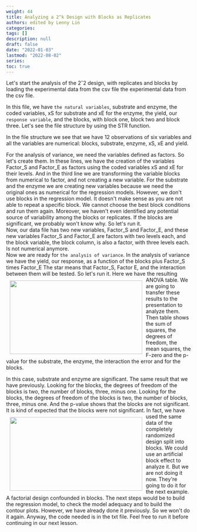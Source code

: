 ```yaml
---
weight: 44
title: Analyzing a 2^k Design with Blocks as Replicates
authors: edited by Lenny Lin
categories: 
tags: []
description: null
draft: false
date: "2022-01-03"
lastmod: "2022-08-02"
series: 
toc: true
---
```





<!--more-->

Let's start the analysis of the 2ˆ2 design, with replicates and blocks by loading the experimental data from the csv file the experimental data from the csv file.  

In this file, we have `the natural variables`, substrate and enzyme, the coded variables, xS for substrate and xE for the enzyme, the yield, our `response variable`, and the blocks, with block one, block two and block three. Let's see the file structure by using the STR function.   

In the file structure we see that we have 12 observations of six variables and all the variables are numerical: blocks, substrate, enzyme, xS, xE and yield. 

For the analysis of variance, we need the variables defined as factors. So let's create them. In these lines, we have the creation of the variables Factor_S and Factor_E as factors using the coded variables xS and xE for their levels. And in the third line we are transforming the variable blocks from numerical to factor, and not creating a new variable. For the substrate and the enzyme we are creating new variables because we need the original ones as numerical for the regression models. However, we don't use blocks in the regression model. It doesn't make sense as you are not able to repeat a specific block. We cannot choose the best block conditions and run them again. Moreover, we haven't even identified any potential source of variability among the blocks or replicates. If the blocks are significant, we probably won't know why. So let's run it.  
Now, our data file has two new variables, Factor_S and Factor_E, and these new variables Factor_S and Factor_E are factors with two levels each, and the block variable, the block column, is also a factor, with three levels each. Is not numerical anymore.  
Now we are ready for `the analysis of variance`. In the analysis of variance we have the yield, our response, as a function of the blocks plus Factor_S times Factor_E The star means that Factor_S, Factor E, and the interaction between them will be tested. So let's run it. 
<img width ="360" height= "200" src = "/docs/images/Screenshot 2022-08-04 163613.png" style ="float: left" HSPACE="10" VSPACE="10"/>
Here we have the resulting ANOVA table. We are going to transfer these results to the presentation to analyze them. Then table shows the sum of squares, the degrees of freedom, the mean squares, the F-zero and the p-value for the substrate, the enzyme, the interaction the error and for the blocks.   

In this case, substrate and enzyme are significant. The same result that we have previously. Looking for the blocks, the degrees of freedom of the blocks is two, the number of blocks, three, minus one. Looking for the blocks, the degrees of freedom of the blocks is two, the number of blocks, three, minus one. And the p-value shows that the blocks are not significant. It is kind of expected that the blocks were not significant. 
<img width ="360" height= "200" src = "/docs/images/" style ="float: left" HSPACE="10" VSPACE="10"/>
In fact, we have used the same data of the completely randomized design split into blocks. We could use an artificial block effect to analyze it. But we are not doing it now. They're going to do it for the next example. A factorial design confounded in blocks. The next steps would be to build the regression model, to check the model adequacy and to build the contour plots. However, we have already done it previously. So we won't do it again. Anyway, the code needed is in the txt file. Feel free to run it before continuing in our next lesson. 